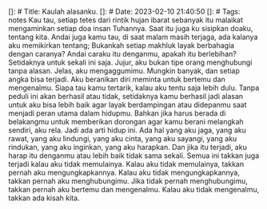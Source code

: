 []: # Title: Kaulah alasanku.
[]: # Date: 2023-02-10 21:40:50
[]: # Tags: notes
Kau tau, setiap tetes dari rintik hujan ibarat sebanyak itu malaikat mengaminkan setiap doa insan Tuhannya. Saat itu juga ku sisipkan doaku, tentang kita. Andai juga kamu tau, di saat malam masih terjaga, ada kalanya aku memikirkan tentang; Bukankah setiap makhluk layak berbahagia dengan caranya? Andai caraku itu denganmu, apakah itu berlebihan? Setidaknya untuk sekali ini saja.
Jujur, aku bukan tipe orang menghubungi tanpa alasan. Jelas, aku mengaggumimu. Mungkin banyak, dan setiap angka bisa terjadi. Aku beranikan diri meminta untuk bertemu dan mengenalmu. Siapa tau kamu tertarik, kalau aku tentu saja lebih dulu.
Tanpa peduli ini akan berhasil atau tidak, setidaknya kamu berhasil jadi alasan untuk aku bisa lebih baik agar layak berdampingan atau didepanmu saat menjadi peran utama dalam hidupmu. Bahkan jika harus berada di belakangmu untuk memberikan dorongan agar kamu berani melangkah sendiri, aku rela.
Jadi ada arti hidup ini. Ada hal yang aku jaga, yang aku rawat, yang aku lindungi, yang aku cinta, yang aku sayangi, yang aku rindukan, yang aku inginkan, yang aku harapkan.
Dan jika itu terjadi, aku harap itu denganmu atau lebih baik tidak sama sekali.
Semua ini takkan juga terjadi kalau aku tidak memulainya. Kalau aku tidak memulainya, takkan pernah aku mengungkapkannya. Kalau aku tidak mengungkapkannya, takkan pernah aku menghubungimu. Jika tidak pernah menghubungimu, takkan pernah aku bertemu dan mengenalmu. Kalau aku tidak mengenalmu, takkan ada kisah kita.
